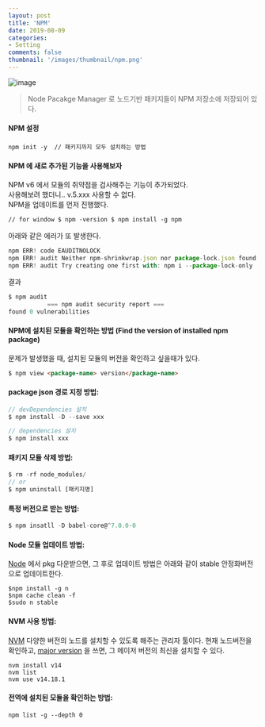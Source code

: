 ```yaml
---
layout: post
title: 'NPM'
date: 2019-08-09
categories: 
- Setting
comments: false
thumbnail: '/images/thumbnail/npm.png'
---
```

![image](/images/thumbnail/npm.png)

> Node Pacakge Manager 로 노드기반 패키지들이 NPM 저장소에 저장되어 있다. 

#### NPM 설정

```
npm init -y  // 패키지까지 모두 설치하는 방법
```

#### NPM 에 새로 추가된 기능을 사용해보자

NPM v6 에서 모듈의 취약점을 검사해주는 기능이 추가되었다. <br>
사용해보려 했더니.. v.5.xxx 사용할 수 없다.  
NPM을 업데이트를 먼저 진행했다.

```html
// for window $ npm -version $ npm install -g npm
```

아래와 같은 에러가 또 발생한다.

```js
npm ERR! code EAUDITNOLOCK
npm ERR! audit Neither npm-shrinkwrap.json nor package-lock.json found: Cannot audit a project without a lockfile
npm ERR! audit Try creating one first with: npm i --package-lock-only
```

결과

```js
$ npm audit
           === npm audit security report ===
found 0 vulnerabilities
```

#### NPM에 설치된 모듈을 확인하는 방법 (Find the version of installed npm package)

문제가 발생했을 때, 설치된 모듈의 버전을 확인하고 싶을때가 있다.

```html
$ npm view <package-name> version</package-name>
```

#### package json 경로 지정 방법:

```js
// devDependencies 설치
$ npm install -D --save xxx

// dependencies 설치
$ npm install xxx
```

#### 패키지 모듈 삭제 방법:

```js
$ rm -rf node_modules/
// or
$ npm uninstall [패키지명]
```

#### 특정 버전으로 받는 방법:

```js
$ npm insatll -D babel-core@^7.0.0-0
```

#### Node 모듈 업데이트 방법:
[Node](https://nodejs.org/en/) 에서 pkg 다운받으면, 그 후로 업데이트 방법은 아래와 같이 stable 안정화버전으로 업데이트한다. 

```
$npm install -g n
$npm cache clean -f
$sudo n stable
```

#### NVM 사용 방법:
[NVM](https://github.com/nvm-sh/nvm#installing-and-updating) 다양한 버전의 노드를 설치할 수 있도록 해주는 관리자 툴이다.
현재 노드버전을 확인하고, [major version](https://semver.org/) 을 쓰면, 그 메이저 버전의 최신을 설치할 수 있다.

```
nvm install v14
nvm list
nvm use v14.18.1
``` 

#### 전역에 설치된 모듈을 확인하는 방법: 
```
npm list -g --depth 0
```

